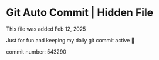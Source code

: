 # Git Auto Commit | Hidden File

This file was added Feb 12, 2025

Just for fun and keeping my daily git commit active 🤪

commit number: 543290
